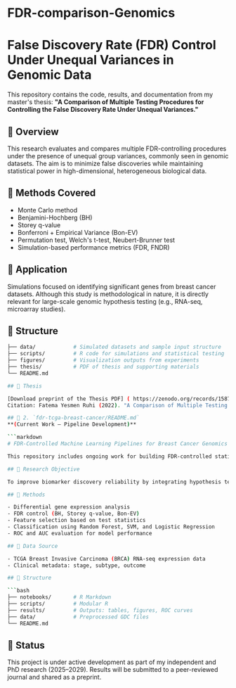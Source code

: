# FDR-comparison-Genomics
# False Discovery Rate (FDR) Control Under Unequal Variances in Genomic Data

This repository contains the code, results, and documentation from my master's thesis:
**"A Comparison of Multiple Testing Procedures for Controlling the False Discovery Rate Under Unequal Variances."**

## 📌 Overview
This research evaluates and compares multiple FDR-controlling procedures under the presence of unequal group variances, commonly seen in genomic datasets. The aim is to minimize false discoveries while maintaining statistical power in high-dimensional, heterogeneous biological data.

## 🧪 Methods Covered

- Monte Carlo method
- Benjamini-Hochberg (BH)
- Storey q-value
- Bonferroni + Empirical Variance (Bon-EV)
- Permutation test, Welch's t-test, Neubert-Brunner test
- Simulation-based performance metrics (FDR, FNDR)

## 🧬 Application

Simulations focused on identifying significant genes from breast cancer datasets. Although this study is methodological in nature, it is directly relevant for large-scale genomic hypothesis testing (e.g., RNA-seq, microarray studies).

## 📁 Structure

```bash
├── data/            # Simulated datasets and sample input structure
├── scripts/         # R code for simulations and statistical testing
├── figures/         # Visualization outputs from experiments
├── thesis/          # PDF of thesis and supporting materials
└── README.md

## 📄 Thesis

[Download preprint of the Thesis PDF] ( https://zenodo.org/records/15874662 )
Citation: Fatema Yesmen Ruhi (2022). "A Comparison of Multiple Testing Procedures for Controlling the False Discovery Rate Under Unequal Variances." Department of Mathematics, Southeast Missouri State University.

## 📁 2. `fdr-tcga-breast-cancer/README.md`  
**(Current Work – Pipeline Development)**

```markdown
# FDR-Controlled Machine Learning Pipelines for Breast Cancer Genomics

This repository includes ongoing work for building FDR-controlled statistical pipelines to identify cancer-specific gene signatures from high-dimensional genomic datasets, using publicly available data from the National Cancer Insitute GDC data.

## 🎯 Research Objective

To improve biomarker discovery reliability by integrating hypothesis testing with FDR control methods and machine learning classifiers, particularly in the presence of unequal variance across groups.

## 🔬 Methods

- Differential gene expression analysis
- FDR control (BH, Storey q-value, Bon-EV)
- Feature selection based on test statistics
- Classification using Random Forest, SVM, and Logistic Regression
- ROC and AUC evaluation for model performance

## 🧬 Data Source

- TCGA Breast Invasive Carcinoma (BRCA) RNA-seq expression data  
- Clinical metadata: stage, subtype, outcome

## 📁 Structure

```bash
├── notebooks/       # R Markdown
├── scripts/         # Modular R
├── results/         # Outputs: tables, figures, ROC curves
├── data/            # Preprocessed GDC files
└── README.md
````


## 🚧 Status

This project is under active development as part of my independent and PhD research (2025–2029). Results will be submitted to a peer-reviewed journal and shared as a preprint.
